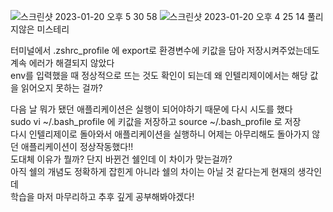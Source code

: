 ![스크린샷 2023-01-20 오후 5 30 58](https://user-images.githubusercontent.com/115622936/213657817-3be24821-7a95-42e0-8e75-c644a8dacf98.png)
![스크린샷 2023-01-20 오후 4 25 14](https://user-images.githubusercontent.com/115622936/213657828-fdc160eb-27b1-4f3b-a3e8-5c5c17452eb2.png)
풀리지않은 미스테리

터미널에서 .zshrc_profile 에 export로 환경변수에 키값을 담아 저장시켜주었는데도 계속 에러가 해결되지 않았다  
env를 입력했을 때 정상적으로 뜨는 것도 확인이 되는데 왜 인텔리제이에서는 해당 값을 읽어오지 못하는 걸까?  

다음 날 뭐가 됐던 애플리케이션은 실행이 되어야하기 때문에 다시 시도를 했다  
sudo vi ~/.bash_profile 에 키값을 저장하고 source ~/.bash_profile 로 저장  
다시 인텔리제이로 돌아와서 애플리케이션을 실행하니 어제는 아무리해도 돌아가지 않던 애플리케이션이 정상작동했다!!   
도대체 이유가 뭘까? 단지 바뀐건 쉘인데 이 차이가 맞는걸까?   
아직 쉘의 개념도 정확하게 잡힌게 아니라 쉘의 차이는 아닐 것 같다는게 현재의 생각인데  
학습을 마저 마무리하고 추후 깊게 공부해봐야겠다!
